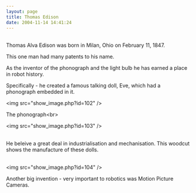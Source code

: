 ```yaml
---
layout: page
title: Thomas Edison
date: 2004-11-14 14:41:24
---
```

<p>
<br/>Thomas Alva Edison was born in Milan, Ohio on February 11, 1847.
</p>
<p>This one man had many patents to his name.
</p>
<p>As the inventor of the phonograph and the light bulb he has earned a place in robot history.
</p>
<p>Specifically - he created a famous talking doll, Eve, which had a phonograph embedded in it.
</p>
<p>&lt;img src="show_image.php?id=102" /&gt;
</p>

The phonograph&lt;br&gt;
<p>&lt;img src="show_image.php?id=103" /&gt;
</p>
<p>
<br/>He beleive a great deal in industrialisation and mechanisation.  This woodcut shows the manufacture of these dolls.
</p>
<p>
<br/>&lt;img src="show_image.php?id=104" /&gt;
</p>
<p>Another big invention - very important to robotics was Motion Picture Cameras.
</p>
